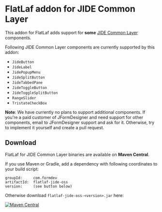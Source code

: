 FlatLaf addon for JIDE Common Layer
===================================

This addon for FlatLaf adds support for **some**
[JIDE Common Layer](https://github.com/jidesoft/jide-oss) components.

Following JIDE Common Layer components are currently supported by this addon:

- `JideButton`
- `JideLabel`
- `JidePopupMenu`
- `JideSplitButton`
- `JideTabbedPane`
- `JideToggleButton`
- `JideToggleSplitButton`
- `RangeSlider`
- `TristateCheckBox`


**Note**: We have currently no plans to support additional components. If you're
a paid customer of JFormDesigner and need support for other components, email to
JFormDesigner support and ask for it. Otherwise, try to implement it yourself
and create a pull request.


Download
--------

FlatLaf for JIDE Common Layer binaries are available on **Maven Central**.

If you use Maven or Gradle, add a dependency with following coordinates to your
build script:

    groupId:     com.formdev
    artifactId:  flatlaf-jide-oss
    version:     (see button below)

Otherwise download `flatlaf-jide-oss-<version>.jar` here:

[![Maven Central](https://maven-badges.herokuapp.com/maven-central/com.formdev/flatlaf-jide-oss/badge.svg?style=flat-square&color=007ec6)](https://maven-badges.herokuapp.com/maven-central/com.formdev/flatlaf-jide-oss)
